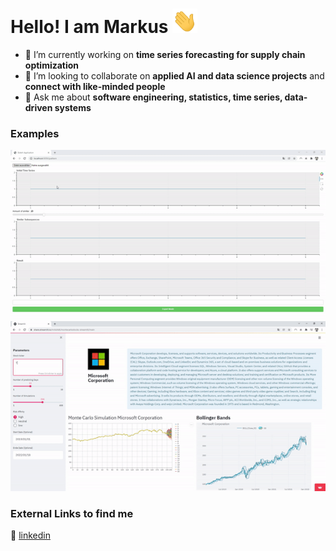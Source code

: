 <!--
**mrkshdt/mrkshdt** is a ✨ _special_ ✨ repository because its `README.md` (this file) appears on your GitHub profile.

Here are some ideas to get you started:

- 🔭 I’m currently working on ...
- 🌱 I’m currently learning ...
- 👯 I’m looking to collaborate on ...
- 🤔 I’m looking for help with ...
- 💬 Ask me about ...
- 📫 How to reach me: ...
- 😄 Pronouns: ...
- ⚡ Fun fact: ...
-->


# Hello! I am Markus <img src="https://github.com/mrkshdt/mrkshdt/blob/main/wave.gif?raw=true" width="40px">


- 🔭 I’m currently working on <b>time series forecasting for supply chain optimization</b>
- 👯 I’m looking to collaborate on <b>applied AI and data science projects</b> and <b>connect with like-minded people</b>
- 💬 Ask me about <b>software engineering, statistics, time series, data-driven systems</b> 


### Examples

<img src="https://github.com/mrkshdt/mrkshdt/blob/main/TSLounge_pattern.gif?raw=true">  



<img src="https://github.com/mrkshdt/mrkshdt/blob/main/MCSim_fin.gif?raw=true">  



### External Links to find me


👔 [linkedin][linkedin] 


[linkedin]:  https://www.linkedin.com/in/markus-heidt/


